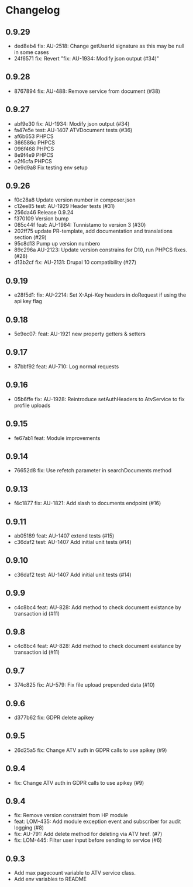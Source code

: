 # Changelog

## 0.9.29

- ded8eb4 fix: AU-2518: Change getUserId signature as this may be null in some cases
- 24f6571 fix: Revert "fix: AU-1934: Modify json output (#34)"

## 0.9.28
- 8767894 fix: AU-488: Remove service from document (#38)

## 0.9.27
- abf9e30 fix: AU-1934: Modify json output (#34)
- fa47e5e test: AU-1407 ATVDocument tests (#36)
- af6b653 PHPCS
- 366586c PHPCS
- 096f468 PHPCS
- 8e9f4e9 PHPCS
- e2f6cfa PHPCS
- 0e9d9a8 Fix testing env setup

## 0.9.26
- f0c28a8 Update version number in composer.json
- c12ee85 test: AU-1929 Header tests (#31)
- 256da46 Release 0.9.24
- f370109 Version bump
- 085c44f feat: AU-1984: Tunnistamo to version 3 (#30)
- 202ff75 update PR-template, add documentation and translations section (#29)
- 95c8d13 Pump up version numbero
- 89c296a AU-2123: Update version constrains for D10, run PHPCS fixes. (#28)
- d13b2cf fix:  AU-2131: Drupal 10 compatibility (#27)

## 0.9.19
- e28f5d1: fix: AU-2214: Set X-Api-Key headers in doRequest if using the api key flag
## 0.9.18
- 5e9ec07: feat: AU-1921 new property getters & setters 
## 0.9.17
- 87bbf92 feat: AU-710: Log normal requests
## 0.9.16
- 05b6ffe fix: AU-1928: Reintroduce setAuthHeaders to AtvService to fix profile uploads

## 0.9.15
- fe67ab1 feat: Module improvements

## 0.9.14
- 76652d8 fix: Use refetch parameter in searchDocuments method

## 0.9.13
- f4c1877 fix: AU-1821: Add slash to documents endpoint (#16)

## 0.9.11
- ab05189 feat: AU-1407 extend tests (#15)
- c36daf2 test: AU-1407 Add initial unit tests (#14)

## 0.9.10
- c36daf2 test: AU-1407 Add initial unit tests (#14)

## 0.9.9
- c4c8bc4 feat: AU-828: Add method to check document existance by transaction id (#11)

## 0.9.8
- c4c8bc4 feat: AU-828: Add method to check document existance by transaction id (#11)

## 0.9.7
- 374c825 fix: AU-579: Fix file upload prepended data (#10)

## 0.9.6
- d377b62 fix: GDPR delete apikey

## 0.9.5
- 26d25a5 fix: Change ATV auth in GDPR calls to use apikey (#9)

## 0.9.4
- fix: Change ATV auth in GDPR calls to use apikey (#9)

## 0.9.4

- fix: Remove version constraint from HP module
- feat: LOM-435: Add module exception event and subscriber for audit logging (#8)
- fix: AU-791: Add delete method for deleting via ATV href. (#7)
- fix: LOM-445: Filter user input before sending to service (#6)

## 0.9.3
- Add max pagecount variable to ATV service class.
- Add env variables to README

